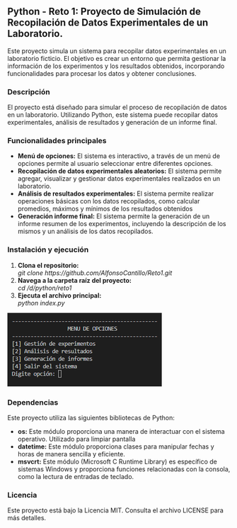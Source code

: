 <h2><b>Python - Reto 1: Proyecto de Simulación de Recopilación de Datos Experimentales de un Laboratorio.</b></h2>

Este proyecto simula un sistema para recopilar datos experimentales en un laboratorio ficticio. El objetivo es crear un entorno que permita gestionar la información de los experimentos y los resultados obtenidos, incorporando funcionalidades para procesar los datos y obtener conclusiones.

<h3><b>Descripción</b></h3>
El proyecto está diseñado para simular el proceso de recopilación de datos en un laboratorio. Utilizando Python, este sistema puede recopilar datos experimentales, análisis de resultados y generación de un informe final.

<h3><b>Funcionalidades principales</b></h3>
<ul>
  <li>
    <b>Menú de opciones:</b> El sistema es interactivo, a través de un menú de opciones permite al usuario seleccionar entre diferentes opciones.
  </li>
  <li>
    <b>Recopilación de datos experimentales aleatorios:</b> El sistema permite agregar, visualizar y gestionar datos experimentales realizados en un laboratorio.
  </li>
  <li>
    <b>Análisis de resultados experimentales:</b> El sistema permite realizar operaciones básicas con los datos recopilados, como calcular promedios, máximos y mínimos de los resultados obtenidos
  </li>
  <li>
    <b>Generación informe final:</b> El sistema permite la generación de un informe resumen de los experimentos, incluyendo la descripción de los mismos y un análisis de los datos recopilados.
  </li>
</ul>

<h3>Instalación y ejecución</h3>
<ol>
  <li>
    <b>Clona el repositorio:</b><br>
    <i>git clone https://github.com/AlfonsoCantillo/Reto1.git</i>
  </li>
  <li>
    <b>Navega a la carpeta raíz del proyecto:</b><br>
    <i>cd /d/python/reto1</i>
  </li>
  <li>
    <b>Ejecuta el archivo principal:</b><br>
    <i>python index.py</i>
  </li>
</ol>

<img src="/img/menu.png">  

<h3>Dependencias</h3>
Este proyecto utiliza las siguientes bibliotecas de Python:
<ul>
  <li><b>os:</b> Este módulo proporciona una manera de interactuar con el sistema operativo. Utilizado para limpiar pantalla</li>
  <li><b>datetime:</b> Este módulo proporciona clases para manipular fechas y horas de manera sencilla y eficiente.</li>
  <li><b>msvcrt:</b> Este módulo (Microsoft C Runtime Library) es específico de sistemas Windows y proporciona funciones relacionadas con la consola, como la lectura de entradas de teclado.</li>
</ul>

<h3>Licencia</h3>
Este proyecto está bajo la Licencia MIT. Consulta el archivo LICENSE para más detalles.
